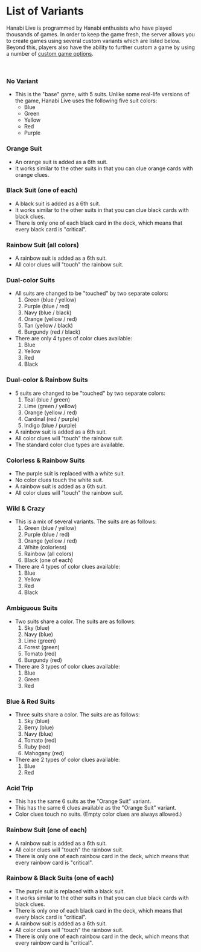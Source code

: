 # List of Variants

Hanabi Live is programmed by Hanabi enthusists who have played thousands of games. In order to keep the game fresh, the server allows you to create games using several custom variants which are listed below. Beyond this, players also have the ability to further custom a game by using a number of [custom game options](https://github.com/Zamiell/hanabi-live/blob/master/docs/FEATURES.md#other-options).

<br />

### No Variant

* This is the "base" game, with 5 suits. Unlike some real-life versions of the game, Hanabi Live uses the following five suit colors:
  * Blue
  * Green
  * Yellow
  * Red
  * Purple

### Orange Suit

* An orange suit is added as a 6th suit.
* It works similar to the other suits in that you can clue orange cards with orange clues.

### Black Suit (one of each)

* A black suit is added as a 6th suit.
* It works similar to the other suits in that you can clue black cards with black clues.
* There is only one of each black card in the deck, which means that every black card is "critical".

### Rainbow Suit (all colors)

* A rainbow suit is added as a 6th suit.
* All color clues will "touch" the rainbow suit.

### Dual-color Suits

* All suits are changed to be "touched" by two separate colors:
  1. Green (blue / yellow)
  2. Purple (blue / red)
  3. Navy (blue / black)
  4. Orange (yellow / red)
  5. Tan (yellow / black)
  6. Burgundy (red / black)
* There are only 4 types of color clues available:
  1. Blue
  2. Yellow
  3. Red
  4. Black

### Dual-color & Rainbow Suits

* 5 suits are changed to be "touched" by two separate colors:
  1. Teal (blue / green)
  2. Lime (green / yellow)
  3. Orange (yellow / red)
  4. Cardinal (red / purple)
  5. Indigo (blue / purple)
* A rainbow suit is added as a 6th suit.
* All color clues will "touch" the rainbow suit.
* The standard color clue types are available.

### Colorless & Rainbow Suits

* The purple suit is replaced with a white suit.
* No color clues touch the white suit.
* A rainbow suit is added as a 6th suit.
* All color clues will "touch" the rainbow suit.

### Wild & Crazy

* This is a mix of several variants. The suits are as follows:
  1. Green (blue / yellow)
  2. Purple (blue / red)
  3. Orange (yellow / red)
  4. White (colorless)
  5. Rainbow (all colors)
  6. Black (one of each)
* There are 4 types of color clues available:
  1. Blue
  2. Yellow
  3. Red
  4. Black

### Ambiguous Suits

* Two suits share a color. The suits are as follows:
  1. Sky (blue)
  2. Navy (blue)
  3. Lime (green)
  4. Forest (green)
  5. Tomato (red)
  6. Burgundy (red)
* There are 3 types of color clues available:
  1. Blue
  2. Green
  3. Red

### Blue & Red Suits

* Three suits share a color. The suits are as follows:
  1. Sky (blue)
  2. Berry (blue)
  3. Navy (blue)
  4. Tomato (red)
  5. Ruby (red)
  6. Mahogany (red)
* There are 2 types of color clues available:
  1. Blue
  2. Red

### Acid Trip

* This has the same 6 suits as the "Orange Suit" variant.
* This has the same 6 clues available as the "Orange Suit" variant.
* Color clues touch no suits. (Empty color clues are always allowed.)

### Rainbow Suit (one of each)

* A rainbow suit is added as a 6th suit.
* All color clues will "touch" the rainbow suit.
* There is only one of each rainbow card in the deck, which means that every rainbow card is "critical".

### Rainbow & Black Suits (one of each)

* The purple suit is replaced with a black suit.
* It works similar to the other suits in that you can clue black cards with black clues.
* There is only one of each black card in the deck, which means that every black card is "critical".
* A rainbow suit is added as a 6th suit.
* All color clues will "touch" the rainbow suit.
* There is only one of each rainbow card in the deck, which means that every rainbow card is "critical".
